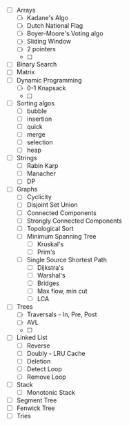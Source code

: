 - [ ] Arrays
	- [ ] Kadane's Algo
	- [ ] Dutch National Flag
	- [ ] Boyer-Moore's Voting algo
	- [ ] Sliding Window
	- [ ] 2 pointers
	- [ ] 
- [ ] Binary Search
- [ ] Matrix
- [ ] Dynamic Programming
	- [ ] 0-1 Knapsack
	- [ ] 
- [ ] Sorting algos
	- [ ] bubble
	- [ ] insertion
	- [ ] quick
	- [ ] merge
	- [ ] selection
	- [ ] heap
- [ ] Strings
	- [ ] Rabin Karp
	- [ ] Manacher
	- [ ] DP
- [ ] Graphs
	- [ ] Cyclicity
	- [ ] Disjoint Set Union
	- [ ] Connected Components
	- [ ] Strongly Connected Components
	- [ ] Topological Sort
	- [ ] Minimum Spanning Tree
		- [ ] Kruskal's
		- [ ] Prim's
	- [ ] Single Source Shortest Path
		- [ ] Dijkstra's
		- [ ] Warshal's
		- [ ] Bridges
		- [ ] Max flow, min cut
		- [ ] LCA
- [ ] Trees
	- [ ] Traversals - In, Pre, Post
	- [ ] AVL
	- [ ] 
- [ ] Linked List
	- [ ] Reverse
	- [ ] Doubly - LRU Cache
	- [ ] Deletion
	- [ ] Detect Loop
	- [ ] Remove Loop
- [ ] Stack
	- [ ] Monotonic Stack
- [ ] Segment Tree
- [ ] Fenwick Tree
- [ ] Tries